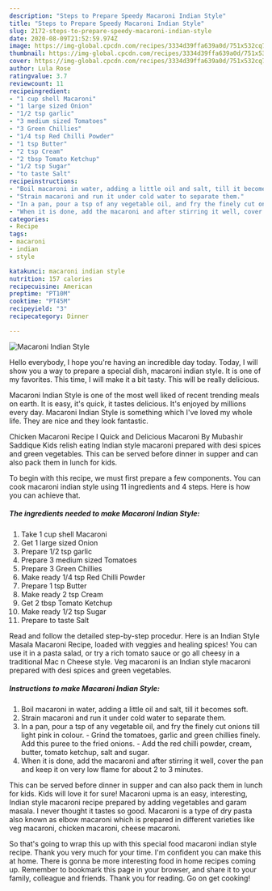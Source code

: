 ```yaml
---
description: "Steps to Prepare Speedy Macaroni Indian Style"
title: "Steps to Prepare Speedy Macaroni Indian Style"
slug: 2172-steps-to-prepare-speedy-macaroni-indian-style
date: 2020-08-09T21:52:59.974Z
image: https://img-global.cpcdn.com/recipes/3334d39ffa639a0d/751x532cq70/macaroni-indian-style-recipe-main-photo.jpg
thumbnail: https://img-global.cpcdn.com/recipes/3334d39ffa639a0d/751x532cq70/macaroni-indian-style-recipe-main-photo.jpg
cover: https://img-global.cpcdn.com/recipes/3334d39ffa639a0d/751x532cq70/macaroni-indian-style-recipe-main-photo.jpg
author: Lula Rose
ratingvalue: 3.7
reviewcount: 11
recipeingredient:
- "1 cup shell Macaroni"
- "1 large sized Onion"
- "1/2 tsp garlic"
- "3 medium sized Tomatoes"
- "3 Green Chillies"
- "1/4 tsp Red Chilli Powder"
- "1 tsp Butter"
- "2 tsp Cream"
- "2 tbsp Tomato Ketchup"
- "1/2 tsp Sugar"
- "to taste Salt"
recipeinstructions:
- "Boil macaroni in water, adding a little oil and salt, till it becomes soft."
- "Strain macaroni and run it under cold water to separate them."
- "In a pan, pour a tsp of any vegetable oil, and fry the finely cut onions till light pink in colour. Grind the tomatoes, garlic and green chillies finely. Add this puree to the fried onions. Add the red chilli powder, cream, butter, tomato ketchup, salt and sugar."
- "When it is done, add the macaroni and after stirring it well, cover the pan and keep it on very low flame for about 2 to 3 minutes."
categories:
- Recipe
tags:
- macaroni
- indian
- style

katakunci: macaroni indian style 
nutrition: 157 calories
recipecuisine: American
preptime: "PT10M"
cooktime: "PT45M"
recipeyield: "3"
recipecategory: Dinner

---
```



![Macaroni Indian Style](https://img-global.cpcdn.com/recipes/3334d39ffa639a0d/751x532cq70/macaroni-indian-style-recipe-main-photo.jpg)

Hello everybody, I hope you're having an incredible day today. Today, I will show you a way to prepare a special dish, macaroni indian style. It is one of my favorites. This time, I will make it a bit tasty. This will be really delicious.

Macaroni Indian Style is one of the most well liked of recent trending meals on earth. It is easy, it's quick, it tastes delicious. It's enjoyed by millions every day. Macaroni Indian Style is something which I've loved my whole life. They are nice and they look fantastic.

Chicken Macaroni Recipe I Quick and Delicious Macaroni By Mubashir Saddique Kids relish eating Indian style macaroni prepared with desi spices and green vegetables. This can be served before dinner in supper and can also pack them in lunch for kids.


To begin with this recipe, we must first prepare a few components. You can cook macaroni indian style using 11 ingredients and 4 steps. Here is how you can achieve that.

<!--inarticleads1-->

##### The ingredients needed to make Macaroni Indian Style:

1. Take 1 cup shell Macaroni
1. Get 1 large sized Onion
1. Prepare 1/2 tsp garlic
1. Prepare 3 medium sized Tomatoes
1. Prepare 3 Green Chillies
1. Make ready 1/4 tsp Red Chilli Powder
1. Prepare 1 tsp Butter
1. Make ready 2 tsp Cream
1. Get 2 tbsp Tomato Ketchup
1. Make ready 1/2 tsp Sugar
1. Prepare to taste Salt


Read and follow the detailed step-by-step procedur. Here is an Indian Style Masala Macaroni Recipe, loaded with veggies and healing spices! You can use it in a pasta salad, or try a rich tomato sauce or go all cheesy in a traditional Mac n Cheese style. Veg macaroni is an Indian style macaroni prepared with desi spices and green vegetables. 

<!--inarticleads2-->

##### Instructions to make Macaroni Indian Style:

1. Boil macaroni in water, adding a little oil and salt, till it becomes soft.
1. Strain macaroni and run it under cold water to separate them.
1. In a pan, pour a tsp of any vegetable oil, and fry the finely cut onions till light pink in colour. - Grind the tomatoes, garlic and green chillies finely. Add this puree to the fried onions. - Add the red chilli powder, cream, butter, tomato ketchup, salt and sugar.
1. When it is done, add the macaroni and after stirring it well, cover the pan and keep it on very low flame for about 2 to 3 minutes.


This can be served before dinner in supper and can also pack them in lunch for kids. Kids will love it for sure! Macaroni upma is an easy, interesting, Indian style macaroni recipe prepared by adding vegetables and garam masala. I never thought it tastes so good. Macaroni is a type of dry pasta also known as elbow macaroni which is prepared in different varieties like veg macaroni, chicken macaroni, cheese macaroni. 

So that's going to wrap this up with this special food macaroni indian style recipe. Thank you very much for your time. I'm confident you can make this at home. There is gonna be more interesting food in home recipes coming up. Remember to bookmark this page in your browser, and share it to your family, colleague and friends. Thank you for reading. Go on get cooking!
